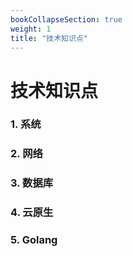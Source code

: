 ```yaml
---
bookCollapseSection: true
weight: 1
title: "技术知识点"
---
```


# 技术知识点

### 1. 系统

### 2. 网络

### 3. 数据库

### 4. 云原生

### 5. Golang

